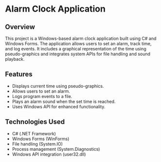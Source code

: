 # Alarm Clock Application

## Overview
This project is a Windows-based alarm clock application built using C# and Windows Forms. The application allows users to set an alarm, track time, and log events. It includes a graphical representation of the time using pseudo-graphics and integrates system APIs for file handling and sound playback.

## Features
- Displays current time using pseudo-graphics.
- Allows users to set an alarm.
- Logs program events to a file.
- Plays an alarm sound when the set time is reached.
- Uses Windows API for enhanced functionality.

## Technologies Used
- C# (.NET Framework)
- Windows Forms (WinForms)
- File handling (System.IO)
- Process management (System.Diagnostics)
- Windows API integration (user32.dll)
